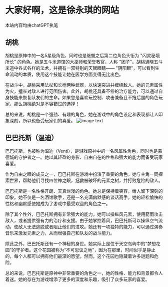 # 大家好啊，这是徐永琪的网站
本站内容均由chatGPT执笔
## 胡桃
胡桃是原神中的一名5星级角色，同时也是继魈之后第二位角色头衔为 "闪灵秘境所长" 的角色。她是五斗米道馆的大巫师和荣誉教官，人称 "团子"。胡桃通晓五斗米道中各式各样的法术，并拥有一双特别的天赋眼睛—— "阴阳眼"，可以看到生命流动的本质，使用这个技能让她在医学方面变得无比出色。

在战斗中，胡桃采用法杖和长枪两种武器，以快速突进并缠绕敌人。她的元素属性为火，擅长对敌人进行范围伤害。此外，胡桃还具备不俗的治疗能力，可以通过自身技能来恢复队友们的生命。如果您是喜欢玩控制、攻击兼备且不拖后腿的角色玩家，那么胡桃绝对是不容错过的选择！

总的来说，胡桃是一个强劲、有趣的角色，她在游戏中的角色设定和表现都让人印象深刻，所以也备受玩家们的喜爱。
![image text](https://i0.hdslb.com/bfs/article/715f2ff717bb7a7944e9f74fe66cc4b02a6320d7.jpg@942w_1334h_progressive.webp)
## 巴巴托斯（温迪）
巴巴托斯，也被称为温迪（Venti），是游戏原神中的一名风属性角色，同时也是蒙德城的守护者之一。她以其轻盈的身影、自由自在的性格和强大的能力而备受玩家喜爱。

作为自由之眼的成员之一，巴巴托斯在游戏中扮演了重要的角色。她与主角一同探索世界，帮助他们寻找四位神之眼，拯救被破坏的元素之树，并打败危险的敌人。

巴巴托斯是一名性格开朗、天真烂漫的角色。她总是保持着笑容，给人留下深刻的印象。她不仅是一名酒馆歌手，还是一名充满幽默感的谈话高手。她的轻松愉快的性格和幽默感使她成为了游戏中最受欢迎的角色之一。

除了其个性外，巴巴托斯拥有非常强大的能力。她可以操纵风元素，使用箭雨攻击敌人，或者提供强有力的治疗和支援。由于她掌控着风，巴巴托斯可以操纵空气流动，使敌人无法逃脱或者阻止他们的进攻。她还有一项独特的能力，可以通过演奏音乐来激发元素之力，从而增强自己和队友的战斗能力。

除此之外，巴巴托斯还有一个神秘的身世。她实际上是位于天空岛屿中的“梦想花园”的守护者。这个花园被称为“不可思议之地”，因为在那里，时间似乎是静止的，每个人都可以拥有他们最深的愿望。然而，这个花园也隐藏着许多谜题和危险。

总的来说，巴巴托斯是原神中非常重要的角色之一，她的性格、能力和背景都令人着迷。她的存在为游戏增添了更多的深度和乐趣，吸引了众多玩家的喜爱。

